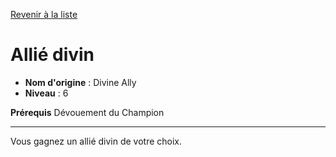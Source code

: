 [Revenir à la liste](..)

# Allié divin

 * **Nom d'origine** : Divine Ally
 * **Niveau** : 6


<p><strong>Prérequis</strong> Dévouement du Champion</p>
<hr>
<p>Vous gagnez un allié divin de votre choix.</p>